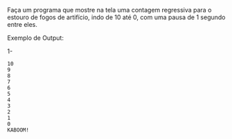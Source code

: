 Faça um programa que mostre na tela uma contagem regressiva para o estouro de fogos de artifício, indo de 10 até 0, com uma pausa de 1 segundo entre eles.

Exemplo de Output:

1-
~~~
10
9
8
7
6
5
4
3
2
1
0
KABOOM!
~~~